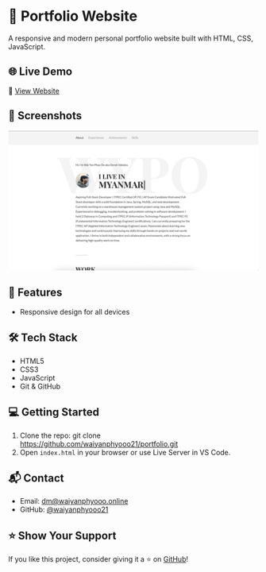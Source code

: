 # 💼 Portfolio Website

A responsive and modern personal portfolio website built with HTML, CSS, JavaScript.

## 🌐 Live Demo

🔗 [View Website](https://waiyanphyooo21.github.io/portfolio/)

## 📸 Screenshots

![Homepage](screenshots/homepage.png)

## 🚀 Features

- Responsive design for all devices

## 🛠️ Tech Stack

- HTML5
- CSS3
- JavaScript
- Git & GitHub


## 💻 Getting Started

1. Clone the repo:
git clone https://github.com/waiyanphyooo21/portfolio.git
2. Open `index.html` in your browser or use Live Server in VS Code.

## 📬 Contact

- Email: dm@waiyanphyooo.online
- GitHub: [@waiyanphyooo21](https://github.com/waiyanphyooo21)

## ⭐️ Show Your Support

If you like this project, consider giving it a ⭐️ on [GitHub](https://github.com/waiyanphyooo21/portfolio)!


